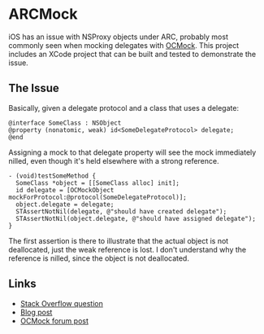 # ARCMock

iOS has an issue with NSProxy objects under ARC, probably most commonly seen
when mocking delegates with [OCMock][ocmock]. This project includes an XCode
project that can be built and tested to demonstrate the issue.

[ocmock]: http://ocmock.org/

## The Issue

Basically, given a delegate protocol and a class that uses a delegate:

    @interface SomeClass : NSObject
    @property (nonatomic, weak) id<SomeDelegateProtocol> delegate;
    @end

Assigning a mock to that delegate property will see the mock immediately
nilled, even though it's held elsewhere with a strong reference.

    - (void)testSomeMethod {
      SomeClass *object = [[SomeClass alloc] init];
      id delegate = [OCMockObject mockForProtocol:@protocol(SomeDelegateProtocol)];
      object.delegate = delegate;
      STAssertNotNil(delegate, @"should have created delegate");
      STAssertNotNil(object.delegate, @"should have assigned delegate");
    }

The first assertion is there to illustrate that the actual object is not
deallocated, just the weak reference is lost. I don't understand why the
reference is nilled, since the object is not deallocated.

## Links

* [Stack Overflow question](http://stackoverflow.com/questions/8675054/why-is-my-objects-weak-delegate-property-nil-in-my-unit-tests)
* [Blog post](http://blog.adamstegman.com/nil-weak-reference-to-an-ocmock-mock-object.html)
* [OCMock forum post](http://www.mulle-kybernetik.com/forum/viewtopic.php?f=4&t=252)
